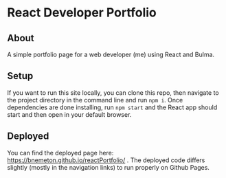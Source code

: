 # React Developer Portfolio

## About

A simple portfolio page for a web developer (me) using React and Bulma.

## Setup

If you want to run this site locally, you can clone this repo, then navigate to the project directory in the command line and run `npm i`. Once dependencies are done installing, run `npm start` and the React app should start and then open in your default browser.

## Deployed

You can find the deployed page here: https://bnemeton.github.io/reactPortfolio/ . The deployed code differs slightly (mostly in the navigation links) to run properly on Github Pages.
